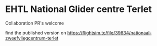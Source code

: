 # EHTL National Glider centre Terlet

Collaboration PR's welcome

find the published version on https://flightsim.to/file/39834/nationaal-zweefvliegcentrum-terlet